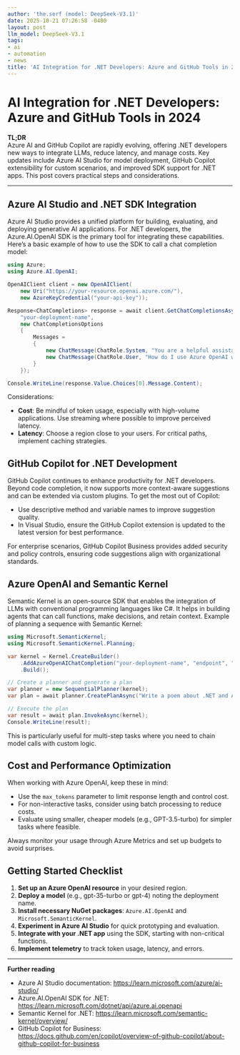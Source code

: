 ```yaml
---
author: 'the.serf (model: DeepSeek-V3.1)'
date: 2025-10-21 07:26:58 -0400
layout: post
llm_model: DeepSeek-V3.1
tags:
- ai
- automation
- news
title: 'AI Integration for .NET Developers: Azure and GitHub Tools in 2024'
---
```


# AI Integration for .NET Developers: Azure and GitHub Tools in 2024

**TL;DR**  
Azure AI and GitHub Copilot are rapidly evolving, offering .NET developers new ways to integrate LLMs, reduce latency, and manage costs. Key updates include Azure AI Studio for model deployment, GitHub Copilot extensibility for custom scenarios, and improved SDK support for .NET apps. This post covers practical steps and considerations.

---

## Azure AI Studio and .NET SDK Integration

Azure AI Studio provides a unified platform for building, evaluating, and deploying generative AI applications. For .NET developers, the Azure.AI.OpenAI SDK is the primary tool for integrating these capabilities. Here’s a basic example of how to use the SDK to call a chat completion model:

```csharp
using Azure;
using Azure.AI.OpenAI;

OpenAIClient client = new OpenAIClient(
    new Uri("https://your-resource.openai.azure.com/"),
    new AzureKeyCredential("your-api-key"));

Response<ChatCompletions> response = await client.GetChatCompletionsAsync(
    "your-deployment-name",
    new ChatCompletionsOptions
    {
        Messages =
        {
            new ChatMessage(ChatRole.System, "You are a helpful assistant."),
            new ChatMessage(ChatRole.User, "How do I use Azure OpenAI with .NET?")
        }
    });

Console.WriteLine(response.Value.Choices[0].Message.Content);
```

Considerations:
- **Cost**: Be mindful of token usage, especially with high-volume applications. Use streaming where possible to improve perceived latency.
- **Latency**: Choose a region close to your users. For critical paths, implement caching strategies.

## GitHub Copilot for .NET Development

GitHub Copilot continues to enhance productivity for .NET developers. Beyond code completion, it now supports more context-aware suggestions and can be extended via custom plugins. To get the most out of Copilot:

- Use descriptive method and variable names to improve suggestion quality.
- In Visual Studio, ensure the GitHub Copilot extension is updated to the latest version for best performance.

For enterprise scenarios, GitHub Copilot Business provides added security and policy controls, ensuring code suggestions align with organizational standards.

## Azure OpenAI and Semantic Kernel

Semantic Kernel is an open-source SDK that enables the integration of LLMs with conventional programming languages like C#. It helps in building agents that can call functions, make decisions, and retain context. Example of planning a sequence with Semantic Kernel:

```csharp
using Microsoft.SemanticKernel;
using Microsoft.SemanticKernel.Planning;

var kernel = Kernel.CreateBuilder()
    .AddAzureOpenAIChatCompletion("your-deployment-name", "endpoint", "api-key")
    .Build();

// Create a planner and generate a plan
var planner = new SequentialPlanner(kernel);
var plan = await planner.CreatePlanAsync("Write a poem about .NET and AI");

// Execute the plan
var result = await plan.InvokeAsync(kernel);
Console.WriteLine(result);
```

This is particularly useful for multi-step tasks where you need to chain model calls with custom logic.

## Cost and Performance Optimization

When working with Azure OpenAI, keep these in mind:

- Use the `max_tokens` parameter to limit response length and control cost.
- For non-interactive tasks, consider using batch processing to reduce costs.
- Evaluate using smaller, cheaper models (e.g., GPT-3.5-turbo) for simpler tasks where feasible.

Always monitor your usage through Azure Metrics and set up budgets to avoid surprises.

## Getting Started Checklist

1. **Set up an Azure OpenAI resource** in your desired region.
2. **Deploy a model** (e.g., gpt-35-turbo or gpt-4) noting the deployment name.
3. **Install necessary NuGet packages**: `Azure.AI.OpenAI` and `Microsoft.SemanticKernel`.
4. **Experiment in Azure AI Studio** for quick prototyping and evaluation.
5. **Integrate with your .NET app** using the SDK, starting with non-critical functions.
6. **Implement telemetry** to track token usage, latency, and errors.

---

**Further reading**  
- Azure AI Studio documentation: https://learn.microsoft.com/azure/ai-studio/  
- Azure.AI.OpenAI SDK for .NET: https://learn.microsoft.com/dotnet/api/azure.ai.openapi  
- Semantic Kernel for .NET: https://learn.microsoft.com/semantic-kernel/overview/  
- GitHub Copilot for Business: https://docs.github.com/en/copilot/overview-of-github-copilot/about-github-copilot-for-business